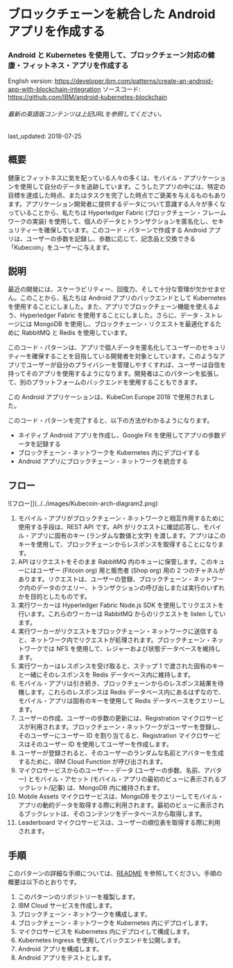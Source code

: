 # ブロックチェーンを統合した Android アプリを作成する

### Android と Kubernetes を使用して、ブロックチェーン対応の健康・フィットネス・アプリを作成する

English version: https://developer.ibm.com/patterns/create-an-android-app-with-blockchain-integration
  ソースコード: https://github.com/IBM/android-kubernetes-blockchain

###### 最新の英語版コンテンツは上記URLを参照してください。
last_updated: 2018-07-25

 ## 概要

健康とフィットネスに気を配っている人々の多くは、モバイル・アプリケーションを使用して自分のデータを追跡しています。こうしたアプリの中には、特定の目標を達成した時点、またはタスクを完了した時点でご褒美を与えるものもあります。アプリケーション開発者に提供するデータについて意識する人々が多くなっていることから、私たちは Hyperledger Fabric (ブロックチェーン・フレームワークの実装) を使用して、個人のデータとトランザクションを匿名化し、セキュリティーを確保しています。このコード・パターンで作成する Android アプリは、ユーザーの歩数を記録し、歩数に応じて、記念品と交換できる「Kubecoin」をユーザーに与えます。

## 説明

最近の開発には、スケーラビリティー、回復力、そして十分な管理が欠かせません。このことから、私たちは Android アプリのバックエンドとして Kubernetes を使用することにしました。また、アプリでブロックチェーン機能を使えるよう、Hyperledger Fabric を使用することにしました。さらに、データ・ストレージには MongoDB を使用し、ブロックチェーン・リクエストを最適化するために RabbitMQ と Redis を使用しています。

このコード・パターンは、アプリで個人データを匿名化してユーザーのセキュリティーを確保することを目指している開発者を対象としています。このようなアプリでユーザーが自分のプライバシーを管理しやすくすれば、ユーザーは自信を持ってそのアプリを使用するようになります。開発者はこのパターンを拡張して、別のプラットフォームのバックエンドを使用することもできます。

この Android アプリケーションは、KubeCon Europe 2018 で使用されました。

このコード・パターンを完了すると、以下の方法がわかるようになります。

* ネイティブ Android アプリを作成し、Google Fit を使用してアプリの歩数データを記録する
* ブロックチェーン・ネットワークを Kubernetes 内にデプロイする
* Android アプリにブロックチェーン・ネットワークを統合する

## フロー

![フロー]](../../images/Kubecoin-arch-diagram2.png)

1. モバイル・アプリがブロックチェーン・ネットワークと相互作用するために使用する手段は、REST API です。API がリクエストに確認応答し、モバイル・アプリに固有のキー (ランダムな数値と文字) を渡します。アプリはこのキーを使用して、ブロックチェーンからレスポンスを取得することになります。
1. API はリクエストをそのまま RabbitMQ 内のキューに保管します。このキューにはユーザー (Fitcoin org) 用と販売者 (Shop org) 用の 2 つのチャネルがあります。リクエストは、ユーザーの登録、ブロックチェーン・ネットワーク内のデータのクエリー、トランザクションの呼び出しまたは実行のいずれかを目的としたものです。
1. 実行ワーカーは Hyperledger Fabric Node.js SDK を使用してリクエストを行います。これらのワーカーは RabbitMQ からのリクエストを listen しています。
1. 実行ワーカーがリクエストをブロックチェーン・ネットワークに送信すると、ネットワーク内でリクエストが処理されます。ブロックチェーン・ネットワークでは NFS を使用して、レジャーおよび状態データベースを維持します。
1. 実行ワーカーはレスポンスを受け取ると、ステップ 1 で渡された固有のキーと一緒にそのレスポンスを Redis データベース内に維持します。
1. モバイル・アプリは引き続き、ブロックチェーンからのレスポンス結果を待機します。これらのレスポンスは Redis データベース内にあるはずなので、モバイル・アプリは固有のキーを使用して Redis データベースをクエリーします。
1. ユーザーの作成、ユーザーの歩数の更新には、Registration マイクロサービスが利用されます。ブロックチェーン・ネットワークがユーザーを登録し、そのユーザーにユーザー ID を割り当てると、Registration マイクロサービスはそのユーザー ID を使用してユーザーを作成します。
1. ユーザーが登録されると、そのユーザーのランダムな名前とアバターを生成するために、IBM Cloud Function が呼び出されます。
1. マイクロサービスからのユーザー・データ (ユーザーの歩数、名前、アバター) とモバイル・アセット (モバイル・アプリの最初のビューに表示されるブックレット/記事) は、MongoDB 内に維持されます。
1. Mobile Assets マイクロサービスは、MongoDB をクエリーしてモバイル・アプリの動的データを取得する際に利用されます。最初のビューに表示されるブックレットは、そのコンテンツをデータベースから取得します。
1. Leaderboard マイクロサービスは、ユーザーの順位表を取得する際に利用されます。

## 手順

このパターンの詳細な手順については、[README](https://github.com/IBM/android-kubernetes-blockchain/blob/master/README.md) を参照してください。手順の概要は以下のとおりです。

1. このパターンのリポジトリーを複製します。
1. IBM Cloud サービスを作成します。
1. ブロックチェーン・ネットワークを構成します。
1. ブロックチェーン・ネットワークを Kubernetes 内にデプロイします。
1. マイクロサービスを Kubernetes 内にデプロイして構成します。
1. Kubernetes Ingress を使用してバックエンドを公開します。
1. Android アプリを構成します。
1. Android アプリをテストとします。
